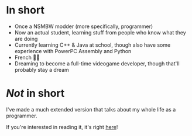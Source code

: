 # In short
- Once a NSMBW modder (more specifically, programmer)
- Now an actual student, learning stuff from people who know what they are doing
- Currently learning C++ & Java at school, though also have some experience with PowerPC Assembly and Python
- French 🤮🥖
- Dreaming to become a full-time videogame developer, though that'll probably stay a dream

# *Not* in short

I've made a much extended version that talks about my whole life as a programmer.

If you're interested in reading it, it's right [here](https://github.com/giroletm/giroletm/blob/main/Full.md)!